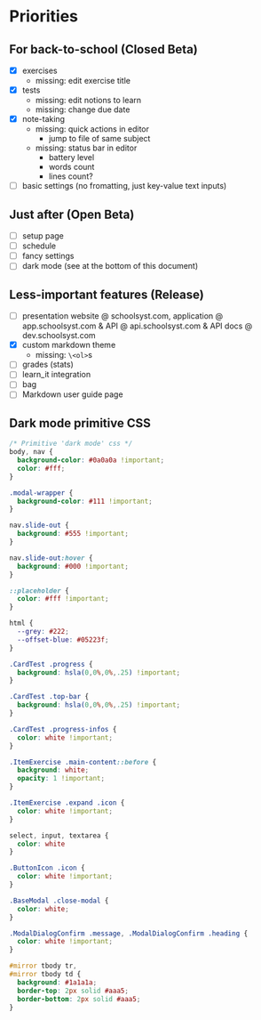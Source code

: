# Priorities

## For back-to-school (Closed Beta)
- [x] exercises
    - missing: edit exercise title
- [x] tests
    - missing: edit notions to learn
    - missing: change due date
- [x] note-taking
    - missing: quick actions in editor 
        - jump to file of same subject
    - missing: status bar in editor 
        - battery level
        - words count
        - lines count?
- [ ] basic settings (no fromatting, just key-value text inputs)

## Just after (Open Beta)
- [ ] setup page
- [ ] schedule
- [ ] fancy settings
- [ ] dark mode (see at the bottom of this document)

## Less-important features (Release)
- [ ] presentation website @ schoolsyst.com, application @ app.schoolsyst.com & API @ api.schoolsyst.com & API docs @ dev.schoolsyst.com
- [x] custom markdown theme
    - missing: `\<ol>`s
- [ ] grades (stats)
- [ ] learn\_it integration
- [ ] bag
- [ ] Markdown user guide page 

## Dark mode primitive CSS
```css
/* Primitive 'dark mode' css */
body, nav {
  background-color: #0a0a0a !important;
  color: #fff;
}

.modal-wrapper {
  background-color: #111 !important;
}

nav.slide-out {
  background: #555 !important;
}

nav.slide-out:hover {
  background: #000 !important;
}

::placeholder {
  color: #fff !important;
}

html {
  --grey: #222;
  --offset-blue: #05223f;
}

.CardTest .progress {
  background: hsla(0,0%,0%,.25) !important;
}

.CardTest .top-bar {
  background: hsla(0,0%,0%,.25) !important;
}

.CardTest .progress-infos {
  color: white !important;
}

.ItemExercise .main-content::before {
  background: white;
  opacity: 1 !important;
}

.ItemExercise .expand .icon {
  color: white !important;
}

select, input, textarea {
  color: white
}

.ButtonIcon .icon {
  color: white !important;
}

.BaseModal .close-modal {
  color: white;
}

.ModalDialogConfirm .message, .ModalDialogConfirm .heading {
  color: white !important;
}

#mirror tbody tr,
#mirror tbody td {
  background: #1a1a1a;
  border-top: 2px solid #aaa5;
  border-bottom: 2px solid #aaa5;
}
```